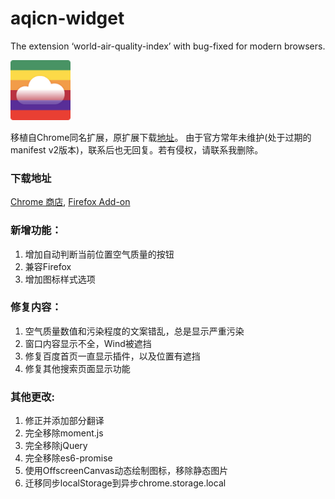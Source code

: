 # aqicn-widget

The extension ‘world-air-quality-index’ with bug-fixed for modern browsers.

<img src="img/aqicn.128.png" width=96 >

移植自Chrome同名扩展，原扩展下载[地址](https://chromewebstore.google.com/detail/hhhfnanaabgcafkmlplbifbhknnbmidl)。
由于官方常年未维护(处于过期的manifest v2版本)，联系后也无回复。若有侵权，请联系我删除。

### 下载地址

[Chrome 商店](https://chromewebstore.google.com/detail/ggogokejhhpnbpbgaajaillhlfhghhmp),
[Firefox Add-on](https://addons.mozilla.org/zh-CN/firefox/addon/world-air-quality-index-fork)

<!-- ，[Edge商店](https://microsoftedge.microsoft.com/addons/detail/jijkhdficgnnikdijnkienfnmfbolmpb) -->

### 新增功能：

1. 增加自动判断当前位置空气质量的按钮
2. 兼容Firefox
3. 增加图标样式选项

### 修复内容：

1. 空气质量数值和污染程度的文案错乱，总是显示严重污染
2. 窗口内容显示不全，Wind被遮挡
3. 修复百度首页一直显示插件，以及位置有遮挡
4. 修复其他搜索页面显示功能

### 其他更改:

1. 修正并添加部分翻译
2. 完全移除moment.js
3. 完全移除jQuery
4. 完全移除es6-promise
5. 使用OffscreenCanvas动态绘制图标，移除静态图片
6. 迁移同步localStorage到异步chrome.storage.local
